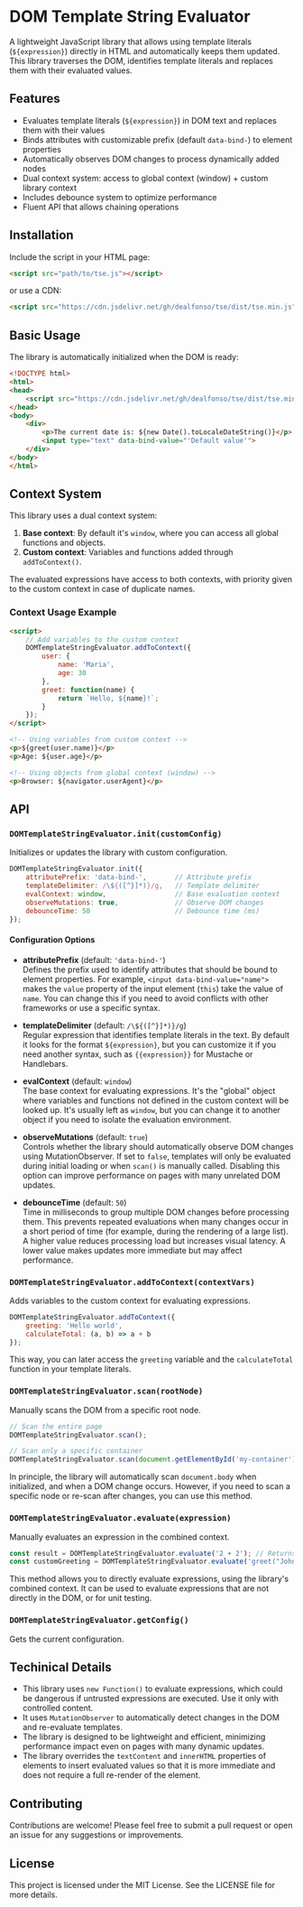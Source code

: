 # DOM Template String Evaluator

A lightweight JavaScript library that allows using template literals (`${expression}`) directly in HTML and automatically keeps them updated. This library traverses the DOM, identifies template literals and replaces them with their evaluated values.

## Features

- Evaluates template literals (`${expression}`) in DOM text and replaces them with their values
- Binds attributes with customizable prefix (default `data-bind-`) to element properties
- Automatically observes DOM changes to process dynamically added nodes
- Dual context system: access to global context (window) + custom library context
- Includes debounce system to optimize performance
- Fluent API that allows chaining operations

## Installation

Include the script in your HTML page:

```html
<script src="path/to/tse.js"></script>
```

or use a CDN:

```html
<script src="https://cdn.jsdelivr.net/gh/dealfonso/tse/dist/tse.min.js"></script>
```

## Basic Usage

The library is automatically initialized when the DOM is ready:

```html
<!DOCTYPE html>
<html>
<head>
    <script src="https://cdn.jsdelivr.net/gh/dealfonso/tse/dist/tse.min.js"></script>
</head>
<body>
    <div>
        <p>The current date is: ${new Date().toLocaleDateString()}</p>
        <input type="text" data-bind-value="'Default value'">
    </div>
</body>
</html>
```

## Context System

This library uses a dual context system:

1. **Base context**: By default it's `window`, where you can access all global functions and objects.
2. **Custom context**: Variables and functions added through `addToContext()`.

The evaluated expressions have access to both contexts, with priority given to the custom context in case of duplicate names.

### Context Usage Example

```html
<script>
    // Add variables to the custom context
    DOMTemplateStringEvaluator.addToContext({
        user: {
            name: 'Maria',
            age: 30
        },
        greet: function(name) {
            return `Hello, ${name}!`;
        }
    });
</script>

<!-- Using variables from custom context -->
<p>${greet(user.name)}</p>
<p>Age: ${user.age}</p>

<!-- Using objects from global context (window) -->
<p>Browser: ${navigator.userAgent}</p>
```

## API

### `DOMTemplateStringEvaluator.init(customConfig)`

Initializes or updates the library with custom configuration.

```javascript
DOMTemplateStringEvaluator.init({
    attributePrefix: 'data-bind-',       // Attribute prefix
    templateDelimiter: /\${([^}]*)}/g,   // Template delimiter
    evalContext: window,                 // Base evaluation context
    observeMutations: true,              // Observe DOM changes
    debounceTime: 50                     // Debounce time (ms)
});
```

#### Configuration Options

* **attributePrefix** (default: `'data-bind-'`)  
  Defines the prefix used to identify attributes that should be bound to element properties. For example, `<input data-bind-value="name">` makes the `value` property of the input element (`this`) take the value of `name`. You can change this if you need to avoid conflicts with other frameworks or use a specific syntax.

* **templateDelimiter** (default: `/\${([^}]*)}/g`)  
  Regular expression that identifies template literals in the text. By default it looks for the format `${expression}`, but you can customize it if you need another syntax, such as `{{expression}}` for Mustache or Handlebars.

* **evalContext** (default: `window`)  
  The base context for evaluating expressions. It's the "global" object where variables and functions not defined in the custom context will be looked up. It's usually left as `window`, but you can change it to another object if you need to isolate the evaluation environment.

* **observeMutations** (default: `true`)  
  Controls whether the library should automatically observe DOM changes using MutationObserver. If set to `false`, templates will only be evaluated during initial loading or when `scan()` is manually called. Disabling this option can improve performance on pages with many unrelated DOM updates.

* **debounceTime** (default: `50`)  
  Time in milliseconds to group multiple DOM changes before processing them. This prevents repeated evaluations when many changes occur in a short period of time (for example, during the rendering of a large list). A higher value reduces processing load but increases visual latency. A lower value makes updates more immediate but may affect performance.

### `DOMTemplateStringEvaluator.addToContext(contextVars)`

Adds variables to the custom context for evaluating expressions.

```javascript
DOMTemplateStringEvaluator.addToContext({
    greeting: 'Hello world',
    calculateTotal: (a, b) => a + b
});
```

This way, you can later access the `greeting` variable and the `calculateTotal` function in your template literals.

### `DOMTemplateStringEvaluator.scan(rootNode)`

Manually scans the DOM from a specific root node.

```javascript
// Scan the entire page
DOMTemplateStringEvaluator.scan();

// Scan only a specific container
DOMTemplateStringEvaluator.scan(document.getElementById('my-container'));
```

In principle, the library will automatically scan `document.body` when initialized, and when a DOM change occurs. However, if you need to scan a specific node or re-scan after changes, you can use this method.

### `DOMTemplateStringEvaluator.evaluate(expression)`

Manually evaluates an expression in the combined context.

```javascript
const result = DOMTemplateStringEvaluator.evaluate('2 + 2'); // Returns 4
const customGreeting = DOMTemplateStringEvaluator.evaluate('greet("John")');
```

This method allows you to directly evaluate expressions, using the library's combined context. It can be used to evaluate expressions that are not directly in the DOM, or for unit testing.

### `DOMTemplateStringEvaluator.getConfig()`

Gets the current configuration.

## Techinical Details

- This library uses `new Function()` to evaluate expressions, which could be dangerous if untrusted expressions are executed. Use it only with controlled content.
- It uses `MutationObserver` to automatically detect changes in the DOM and re-evaluate templates.
- The library is designed to be lightweight and efficient, minimizing performance impact even on pages with many dynamic updates.
- The library overrides the `textContent` and `innerHTML` properties of elements to insert evaluated values so that it is more immediate and does not require a full re-render of the element.

## Contributing

Contributions are welcome! Please feel free to submit a pull request or open an issue for any suggestions or improvements.

## License

This project is licensed under the MIT License. See the LICENSE file for more details.
